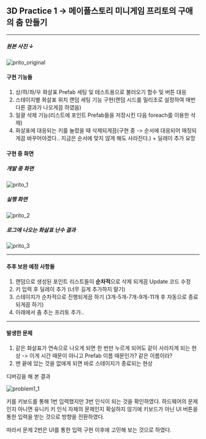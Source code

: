 ## 3D Practice 1 -> 메이플스토리 미니게임 프리토의 구애의 춤 만들기

<hr>

##### 원본 사진 ↓

![prito_original](https://user-images.githubusercontent.com/66288087/179494970-c60a5899-0cce-4fe6-8dd3-77afe579b88d.jpg)


#### 구현 기능들

1. 상/하/좌/우 화살표 Prefab 세팅 및 테스트용으로 불러오기 함수 및 버튼 대응
2. 스테이지별 화살표 위치 랜덤 세팅 기능 구현(랜덤 시드를 밀리초로 설정하여 매번 다른 결과가 나오게끔 하였음)
3. 일괄 삭제 기능(리스트에 포인트 Prefab들을 저장시킨 다음 foreach를 이용한 삭제)
4. 화살표에 대응되는 키를 눌렀을 때 삭제되게끔(구현 중 -> 순서에 대응되어 매칭되게끔 바꾸어야겠다.. 지금은 순서에 맞지 않게 해도 사라진다.) + 딜레이 추가 요망

#### 구현 중 화면

##### 개발 중 화면

![prito_1](https://user-images.githubusercontent.com/66288087/179495518-daa1a66d-c71d-48e8-9ec9-0bce4d916510.JPG)

##### 실행 화면

![prito_2](https://user-images.githubusercontent.com/66288087/179495513-6767e0a1-41cc-44f7-bf5a-d2a04c35dd0a.JPG)

##### 로그에 나오는 화살표 난수 결과

![prito_3](https://user-images.githubusercontent.com/66288087/179495516-f3bfabef-9398-45e4-b449-1af30ad5e330.JPG)

<hr>

#### 추후 보완 예정 사항들

1. 랜덤으로 생성된 포인트 리스트들이 **순차적**으로 삭제 되게끔 Update 코드 수정
2. 키 입력 후 딜레이 추가 (너무 길게 추가하지 말기)
3. 스테이지가 순차적으로 진행되게끔 하기 (3개-5개-7개-9개-11개 후 자동으로 종료되게끔 하기)
4. 아래에서 춤 추는 프리토 추가..

<hr>

#### 발생한 문제

1. 같은 화살표가 연속으로 나오게 되면 한 번만 누르게 되어도 같이 사라지게 되는 현상 -> 이게 시간 때문이 아니고 Prefab 이름 때문인가? 같은 이름이라?
2. 맨 끝에 있는 것을 없애게 되면 바로 스테이지가 종료되는 현상

디버깅을 해 본 결과

![problem1_1](https://user-images.githubusercontent.com/66288087/179953338-6d3b3bd6-f3b8-449a-8ffd-5148fec991ff.JPG)

키를 키보드를 통해 1번 입력했지만 3번 인식이 되는 것을 확인하였다. 하드웨어의 문제인지 아니면 유니키 키 인식 자체의 문제인지 확실하지 않기에 키보드가 아닌 UI 버튼을 통한 입력을 받는 것으로 방향을 전환하였다.

따라서 문제 2번은 UI를 통한 입력 구현 이후에 고민해 보는 것으로 하였다.



